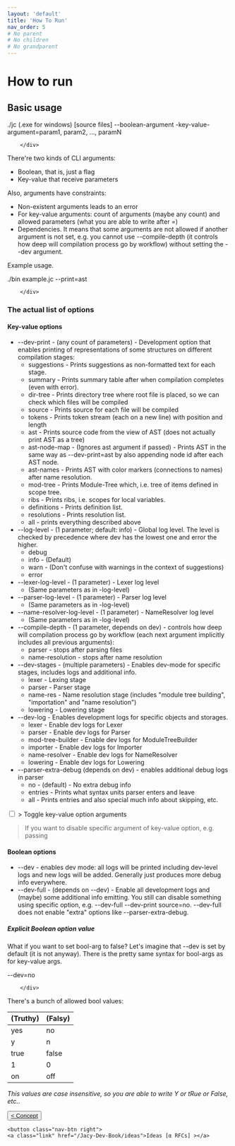 ```yaml
---
layout: 'default'
title: 'How To Run'
nav_order: 5
# No parent
# No children
# No grandparent
---
```


# How to run

## Basic usage

<div class="code-fence">
            ./jc (.exe for windows) [source files] --boolean-argument -key-value-argument=param1, param2, ..., paramN

        </div>

There're two kinds of CLI arguments:

* Boolean, that is, just a flag
* Key-value that receive parameters

Also, arguments have constraints:

* Non-existent arguments leads to an error
* For key-value arguments: count of arguments (maybe any count) and allowed parameters (what you are able to write after
  <span class="inline-code highlight-jc hljs">=</span>)
* Dependencies. It means that some arguments are not allowed if another argument is not set, e.g. you cannot use
  <span class="inline-code highlight-jc hljs">--compile-depth</span> (it controls how deep will compilation process go by workflow) without setting the <span class="inline-code highlight-jc hljs">--dev</span> argument.

Example usage.

<div class="code-fence">
            ./bin example.jc --print=ast

        </div>

### The actual list of options

#### Key-value options

* <span class="inline-code highlight-jc hljs">--dev-print</span> - (any count of parameters) - Development option that enables printing of representations of some structures on different compilation stages:
  * <span class="inline-code highlight-jc hljs">suggestions</span> - Prints suggestions as non-formatted text for each stage.
  * <span class="inline-code highlight-jc hljs">summary</span> - Prints summary table after when compilation completes (even with error).
  * <span class="inline-code highlight-jc hljs">dir-tree</span> - Prints directory tree where root file is placed, so we can check which files will be compiled
  * <span class="inline-code highlight-jc hljs">source</span> - Prints source for each file will be compiled
  * <span class="inline-code highlight-jc hljs">tokens</span> - Prints token stream (each on a new line) with position and length
  * <span class="inline-code highlight-jc hljs">ast</span> - Prints source code from the view of AST (does not actually print AST as a tree)
  * <span class="inline-code highlight-jc hljs">ast-node-map</span> - (Ignores <span class="inline-code highlight-jc hljs">ast</span> argument if passed) - Prints AST in the same way as <span class="inline-code highlight-jc hljs">--dev-print=ast</span> by also appending node id after each AST node.
  * <span class="inline-code highlight-jc hljs">ast-names</span> - Prints AST with color markers (connections to names) after name resolution.
  * <span class="inline-code highlight-jc hljs"><span class="hljs-keyword">mod</span>-tree</span> - Prints Module-Tree which, i.e. tree of items defined in scope tree.
  * <span class="inline-code highlight-jc hljs">ribs</span> - Prints ribs, i.e. scopes for local variables.
  * <span class="inline-code highlight-jc hljs">definitions</span> - Prints definition list.
  * <span class="inline-code highlight-jc hljs">resolutions</span> - Prints resolution list.
  * <span class="inline-code highlight-jc hljs">all</span> - prints everything described above
* <span class="inline-code highlight-jc hljs">--log-level</span> - (1 parameter; default: <span class="inline-code highlight-jc hljs">info</span>) - Global log level. The level is checked by precedence where <span class="inline-code highlight-jc hljs">dev</span> has the lowest one and <span class="inline-code highlight-jc hljs">error</span> the higher.
  * <span class="inline-code highlight-jc hljs">debug</span>
  * <span class="inline-code highlight-jc hljs">info</span> - (Default)
  * <span class="inline-code highlight-jc hljs">warn</span> - (Don't confuse with warnings in the context of suggestions)
  * <span class="inline-code highlight-jc hljs">error</span>
* <span class="inline-code highlight-jc hljs">--lexer-log-level</span> - (1 parameter) - Lexer log level
  * (Same parameters as in <span class="inline-code highlight-jc hljs">-log-level</span>)
* <span class="inline-code highlight-jc hljs">--parser-log-level</span> - (1 parameter) - Parser log level
  * (Same parameters as in <span class="inline-code highlight-jc hljs">-log-level</span>)
* <span class="inline-code highlight-jc hljs">--name-resolver-log-level</span> - (1 parameter) - NameResolver log level
  * (Same parameters as in <span class="inline-code highlight-jc hljs">-log-level</span>)
* <span class="inline-code highlight-jc hljs">--compile-depth</span> - (1 parameter, depends on <span class="inline-code highlight-jc hljs">dev</span>) - controls how deep will compilation process go by workflow (each
  next argument implicitly includes all previous arguments):
  * <span class="inline-code highlight-jc hljs">parser</span> - stops after parsing files
  * <span class="inline-code highlight-jc hljs">name-resolution</span> - stops after name resolution
* <span class="inline-code highlight-jc hljs">--dev-stages</span> - (multiple parameters) - Enables dev-mode for specific stages, includes logs and additional info.
  * <span class="inline-code highlight-jc hljs">lexer</span> - Lexing stage
  * <span class="inline-code highlight-jc hljs">parser</span> - Parser stage
  * <span class="inline-code highlight-jc hljs">name-res</span> - Name resolution stage (includes "module tree building", "importation" and "name resolution")
  * <span class="inline-code highlight-jc hljs">lowering</span> - Lowering stage
* <span class="inline-code highlight-jc hljs">--dev-log</span> - Enables development logs for specific objects and storages.
  * <span class="inline-code highlight-jc hljs">lexer</span> - Enable dev logs for <span class="inline-code highlight-jc hljs">Lexer</span>
  * <span class="inline-code highlight-jc hljs">parser</span> - Enable dev logs for <span class="inline-code highlight-jc hljs">Parser</span>
  * <span class="inline-code highlight-jc hljs"><span class="hljs-keyword">mod</span>-tree-builder</span> - Enable dev logs for <span class="inline-code highlight-jc hljs">ModuleTreeBuilder</span>
  * <span class="inline-code highlight-jc hljs">importer</span> - Enable dev logs for <span class="inline-code highlight-jc hljs">Importer</span>
  * <span class="inline-code highlight-jc hljs">name-resolver</span> - Enable dev logs for <span class="inline-code highlight-jc hljs">NameResolver</span>
  * <span class="inline-code highlight-jc hljs">lowering</span> - Enable dev logs for <span class="inline-code highlight-jc hljs">Lowering</span>
* <span class="inline-code highlight-jc hljs">--parser-extra-debug</span> (depends on <span class="inline-code highlight-jc hljs">dev</span>) - enables additional debug logs in parser
  * <span class="inline-code highlight-jc hljs">no</span> - (default) - No extra debug info
  * <span class="inline-code highlight-jc hljs">entries</span> - Prints what syntax units parser enters and leave
  * <span class="inline-code highlight-jc hljs">all</span> - Prints <span class="inline-code highlight-jc hljs">entries</span> and also special much info about skipping, etc.

<div class="fold-block">
    <input id="input-5e5febd670c2af019948b526b64539ac" type="checkbox">
    <label class="clicker" for="input-5e5febd670c2af019948b526b64539ac">> Toggle key-value option arguments</label>
    <blockquote class="content">If you want to disable specific argument of key-value option, e.g. passing <span class="inline-code highlight-jc hljs"--dev-print=all</spanto exclude <span class="inline-code highlight-jc hljs"tokens</spanyou need to write <span class="inline-code highlight-jc hljs"--dev-print all=no</spanor <span class="inline-code highlight-jc hljs"--dev-print=all=no</span, but first form is more readable.
You can use any boolean value to toggle arguments, allowed boolean values described below.
</blockquote>
</div>

#### Boolean options

* <span class="inline-code highlight-jc hljs">--dev</span> - enables dev mode: all logs will be printed including <span class="inline-code highlight-jc hljs">dev</span>-level logs and new logs will be added. Generally just produces more debug info everywhere.
* <span class="inline-code highlight-jc hljs">--dev-full</span> - (depends on <span class="inline-code highlight-jc hljs">--dev</span>) - Enable all development logs and (maybe) some additional info emitting. You still can disable something using specific option, e.g. <span class="inline-code highlight-jc hljs">--dev-full --dev-print source=no</span>. <span class="inline-code highlight-jc hljs">--dev-full</span> does not enable "extra" options like <span class="inline-code highlight-jc hljs">--parser-extra-debug</span>.

##### Explicit Boolean option value

What if you want to set bool-arg to <span class="inline-code highlight-jc hljs"><span class="hljs-literal">false</span></span>? Let's imagine that <span class="inline-code highlight-jc hljs">--dev</span> is set by default (it is not anyway). There is
the pretty same syntax for bool-args as for key-value args.

<div class="code-fence">
            --dev=no

        </div>

There's a bunch of allowed bool values:

| (Truthy) | (Falsy) |
| :--- | :--- |
| yes | no |
| y | n |
| true | false |
| 1 | 0 |
| on | off |

_This values are case insensitive, so you are able to write <span class="inline-code highlight-jc hljs">Y</span> or <span class="inline-code highlight-jc hljs">tRue</span> or <span class="inline-code highlight-jc hljs">False</span>, etc._.
<div class="nav-btn-block">
    <button class="nav-btn left">
    <a class="link" href="/Jacy-Dev-Book/concept">< Concept</a>
</button>

    <button class="nav-btn right">
    <a class="link" href="/Jacy-Dev-Book/ideas">Ideas [α RFCs] ></a>
</button>

</div>
